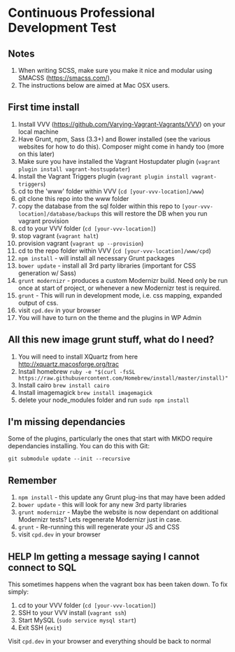 Continuous Professional Development Test
========================================

Notes
-----

1. When writing SCSS, make sure you make it nice and modular using SMACSS (https://smacss.com/).
2. The instructions below are aimed at Mac OSX users.

First time install
---------------------

1. Install VVV (https://github.com/Varying-Vagrant-Vagrants/VVV) on your local machine
2. Have Grunt, npm, Sass (3.3+) and Bower installed (see the various websites for how to do this). Composer might come in handy too (more on this later)
3. Make sure you have installed the Vagrant Hostupdater plugin (`vagrant plugin install vagrant-hostsupdater`)
4. Install the Vagrant Triggers plugin (`vagrant plugin install vagrant-triggers`)
5. cd to the 'www' folder within VVV (`cd [your-vvv-location]/www`)
6. git clone this repo into the www folder
7. copy the database from the sql folder within this repo to `[your-vvv-location]/database/backups` this will restore the DB when you run vagrant provision
8. cd to your VVV folder (`cd [your-vvv-location]`)
9. stop vagrant (`vagrant halt`)
11. provision vagrant (`vagrant up --provision`)
12. cd to the repo folder within VVV (`cd [your-vvv-location]/www/cpd`)
13. `npm install` - will install all necessary Grunt packages
14. `bower update` - install all 3rd party libraries (important for CSS generation w/ Sass)
15. `grunt modernizr` - produces a custom Modernizr build. Need only be run once at start of project, or whenever a new Modernizr test is required.
16. `grunt` - This will run in development mode, i.e. css mapping, expanded output of css.
17. visit `cpd.dev` in your browser
18. You will have to turn on the theme and the plugins in WP Admin

All this new image grunt stuff, what do I need?
-------------------------------------------------------------

1. You will need to install XQuartz from here http://xquartz.macosforge.org/trac
2. Install homebrew `ruby -e "$(curl -fsSL https://raw.githubusercontent.com/Homebrew/install/master/install)"`
3. Install cairo `brew install cairo`
4. Install imagemagick `brew install imagemagick`
5. delete your node_modules folder and run `sudo npm install`

I'm missing dependancies
-----------------------------------
Some of the plugins, particularly the ones that start with MKDO require dependancies installing. You can do this with Git:

`git submodule update --init --recursive`

Remember
---------------

1. `npm install` - this update any Grunt plug-ins that may have been added
2. `bower update` - this will look for any new 3rd party libraries
3. `grunt modernizr` - Maybe the website is now dependant on additional Modernizr tests? Lets regenerate Modernizr just in case.
4. `grunt` - Re-running this will regenerate your JS and CSS
5. visit `cpd.dev` in your browser

HELP Im getting a message saying I cannot connect to SQL
-------------------------------------------------------------------------------

This sometimes happens when the vagrant box has been taken down. To fix simply:

1. cd to your VVV folder (`cd [your-vvv-location]`)
2. SSH to your VVV install (`vagrant ssh`)
3. Start MySQL (`sudo service mysql start`)
4. Exit SSH (`exit`)

Visit `cpd.dev` in your browser and everything should be back to normal